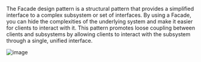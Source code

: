The Facade design pattern is a structural pattern that provides a simplified interface to a complex subsystem or set of interfaces. By using a Facade, you can hide the complexities of the underlying system and make it easier for clients to interact with it. This pattern promotes loose coupling between clients and subsystems by allowing clients to interact with the subsystem through a single, unified interface.


![image](https://github.com/Dineshp2903/design_pattern/assets/87664339/c7c810b3-97f9-4695-a557-db6fdccae1d2)

